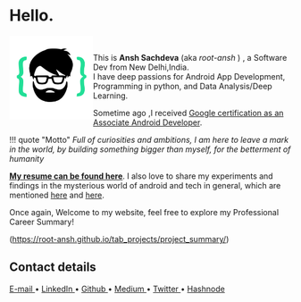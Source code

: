 
# Hello.  
<img 
    style="float:left;"
    src="a_index_images/logo.svg" 
    alt="text"
    height="150"
    width="150"
/><br>

This is **Ansh Sachdeva** (aka *root-ansh* ) , a Software Dev from New Delhi,India.  
I have deep passions for Android App Development, Programming in python, and Data Analysis/Deep Learning.  

Sometime ago ,I received [Google certification as an Associate Android Developer](https://root-ansh.github.io/tab_edu/edu_details/#academic).

!!! quote "Motto"
    *Full of curiosities and ambitions, I am here to leave a mark in the world, by building something bigger than myself, for the betterment of humanity*

[**My resume can be found here**](https://drive.google.com/file/d/1BpPzQY-GZvQwoQhw07bbt4eEhHhtMjAq/view). I also love to share my experiments and findings in the mysterious world of android and tech in general, which are mentioned [here](https://root-ansh.github.io/tab_blogs/bloglist/)  and [here](https://root-ansh.github.io/tab_notes/blog_summary/).  

Once again, Welcome to my website, feel free to explore my Professional Career Summary!

(https://root-ansh.github.io/tab_projects/project_summary/) 


## Contact details



<p>
<a href="mailto:anshsachdeva.work@gmail.com">
    E-mail
</a>
•
<a href="https://www.linkedin.com/in/anshsachdevawork">
    LinkedIn
</a>
•
<a href="https://github.com/root-ansh">
    Github
</a>
•
<a href="https://medium.com/@anshsachdeva.work">
    Medium
</a>
•
<a href="https://twitter.com/root_ansh">
    Twitter
</a>
•
<a href="https://hashnode.com/@root-ansh">
    Hashnode
</a>

</p>


	  

